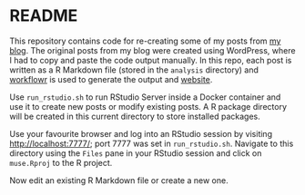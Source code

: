 # README

This repository contains code for re-creating some of my posts from [my blog](https://davetang.org/muse/). The original posts from my blog were created using WordPress, where I had to copy and paste the code output manually. In this repo, each post is written as a R Markdown file (stored in the `analysis` directory) and [workflowr](https://github.com/workflowr/workflowr) is used to generate the output and [website](https://davetang.github.io/muse/).

Use `run_rstudio.sh` to run RStudio Server inside a Docker container and use it to create new posts or modify existing posts. A R package directory will be created in this current directory to store installed packages.

Use your favourite browser and log into an RStudio session by visiting <http://localhost:7777/>; port 7777 was set in `run_rstudio.sh`. Navigate to this directory using the `Files` pane in your RStudio session and click on `muse.Rproj` to the R project.

Now edit an existing R Markdown file or create a new one.

